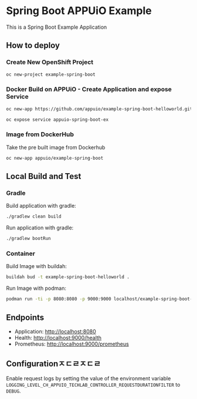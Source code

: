 # Spring Boot APPUiO Example

This is a Spring Boot Example Application

## How to deploy

### Create New OpenShift Project

```bash
oc new-project example-spring-boot
```

### Docker Build on APPUiO - Create Application and expose Service

```bash
oc new-app https://github.com/appuio/example-spring-boot-helloworld.git --strategy=docker --name=appuio-spring-boot-ex

oc expose service appuio-spring-boot-ex
```

### Image from DockerHub

Take the pre built image from Dockerhub

```bash
oc new-app appuio/example-spring-boot
```

## Local Build and Test

### Gradle

Build application with gradle:

```bash
./gradlew clean build
```

Run application with gradle:

```bash
./gradlew bootRun
```

### Container

Build Image with buildah:

```bash
buildah bud -t example-spring-boot-helloworld .
```

Run Image with podman:

```bash
podman run -ti -p 8080:8080 -p 9000:9000 localhost/example-spring-boot-helloworld:latest
```

## Endpoints

* Application: <http://localhost:8080>
* Health: <http://localhost:9000/health>
* Prometheus: <http://localhost:9000/prometheus>

## Configurationㅈㄷㄹㅈㄷㄹ

Enable request logs by setting the value of the environment variable `LOGGING_LEVEL_CH_APPUIO_TECHLAB_CONTROLLER_REQUESTDURATIONFILTER` to `DEBUG`.
